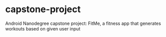 # capstone-project
Android Nanodegree capstone project: FitMe, a fitness app that generates workouts based on given user input
